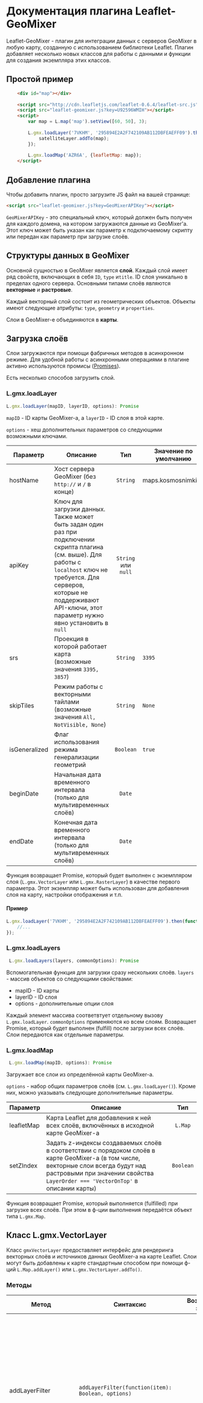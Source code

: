 # Документация плагина Leaflet-GeoMixer

Leaflet-GeoMixer - плагин для интеграции данных с серверов GeoMixer в любую карту, созданную с использованием библиотеки Leaflet. 
Плагин добавляет несколько новых классов для работы с данными и функции для создания экземпляра этих классов.

## Простой пример

```html
	<div id="map"></div>
 
	<script src="http://cdn.leafletjs.com/leaflet-0.6.4/leaflet-src.js"></script>
	<script src="leaflet-geomixer.js?key=U92596WMIH"></script>
	<script>
		var map = L.map('map').setView([60, 50], 3);
		
		L.gmx.loadLayer('7VKHM', '295894E2A2F742109AB112DBFEAEFF09').then(function(satelliteLayer) {
		    satelliteLayer.addTo(map);
		});
		
        L.gmx.loadMap('AZR6A', {leafletMap: map});
	</script>
```

## Добавление плагина

Чтобы добавить плагин, просто загрузите JS файл на вашей странице:

```html
<script src="leaflet-geomixer.js?key=GeoMixerAPIKey"></script>
```

`GeoMixerAPIKey` - это специальный ключ, который должен быть получен для каждого домена, на котором загружаются данные из GeoMixer'а. 
Этот ключ может быть указан как параметр к подключаемому скрипту или передан как параметр при загрузке слоёв.

## Структуры данных в GeoMixer

Основной сущностью в GeoMixer является **слой**. Каждый слой имеет ряд свойств, включающих в себя `ID`, `type` и`title`.
ID слоя уникально в пределах одного сервера. Основными типами слоёв являются **векторные** и **растровые**.

Каждый векторный слой состоит из геометрических объектов. Объекты имеют следующие атрибуты: `type`, `geometry` и `properties`. 

Слои в GeoMixer-е объединяются в **карты**.

## Загрузка слоёв

Слои загружаются при помощи фабричных методов в асинхронном режиме. Для удобной работы с асинхронными операциями в плагине активно используются промисы ([Promises](https://promisesaplus.com/)).

Есть несколько способов загрузить слой.

### L.gmx.loadLayer
```js
L.gmx.loadLayer(mapID, layerID, options): Promise
```

`mapID` - ID карты GeoMixer-а, а `layerID` - ID слоя в этой карте.

`options` - хеш дополнительных параметров со следующими возможными ключами.


Параметр|Описание|Тип|Значение по умолчанию
------|-----------|:--:|-------------
hostName| Хост сервера GeoMixer (без `http://` и `/` в конце)|`String`|maps.kosmosnimki.ru
apiKey|Ключ для загрузки данных. Также может быть задан один раз при подключении скрипта плагина (см. выше). Для работы с `localhost` ключ не требуется. Для серверов, которые не поддерживают API-ключи, этот параметр нужно явно установить в `null`|`String` или `null`|
srs|Проекция в которой работает карта (возможные значения `3395, 3857`)|`String`|`3395`
skipTiles|Режим работы с векторными тайлами (возможные значения `All, NotVisible, None`)|`String`|`None`
isGeneralized|Флаг использования режима генерализации геометрий|`Boolean`|`true`
beginDate|Начальная дата временного интервала (только для мультивременных слоёв)|`Date`|
endDate|Конечная дата временного интервала (только для мультивременных слоёв)|`Date`|

Функция возвращает Promise, который будет выполнен с экземпляром слоя (`L.gmx.VectorLayer` или `L.gmx.RasterLayer`) в качестве первого параметра. Этот экземпляр может быть использован для добавления слоя на карту, настройки отображения и т.п.

#### Пример
```js
L.gmx.loadLayer('7VKHM', '295894E2A2F742109AB112DBFEAEFF09').then(function(satelliteLayer) {
    //...
});
```

### L.gmx.loadLayers
```js
 L.gmx.loadLayers(layers, commonOptions): Promise
```

Вспомогательная функция для загрузки сразу нескольких слоёв. `layers` - массив объектов со следующими свойствами:
  * mapID - ID карты 
  * layerID - ID слоя
  * options - дополнительные опции слоя

Каждый элемент массива соответвтует отдельному вызову `L.gmx.loadLayer`. `commonOptions` применяются ко всем слоям.
Возвращает Promise, который будет выполнен (fulfill) после загрузки всех слоёв. Слои передаются как отдельные параметры.

### L.gmx.loadMap
```js
 L.gmx.loadMap(mapID, options): Promise
```
Загружает все слои из определённой карты GeoMixer-а.

`options` - набор общих параметров слоёв (см. `L.gmx.loadLayer()`). Кроме них, можно указывать следующие дополнительные параметры.

Параметр|Описание|Тип
------|-----------|:--:|
leafletMap| Карта Leaflet для добавления к ней всех слоёв, включённых в исходной карте GeoMixer-а |`L.Map`
setZIndex| Задать z-индексы создаваемых слоёв в соответствии с порядоком слоёв в карте GeoMixer-а (в том числе, векторные слои всегда будут над растровыми при значении свойства `LayerOrder === 'VectorOnTop'` в описании карты)|`Boolean`

Функция возвращает Promise, который выполняется (fulfilled) при загрузке всех слоёв. При этом в ф-ции выполнения передаётся объект типа `L.gmx.Map`.

## Класс L.gmx.VectorLayer

Класс `gmxVectorLayer` предоставляет интерфейс для рендеринга векторных слоёв и источников данных GeoMixer-а на карте Leaflet.
Слои могут быть добавлены к карте стандартным способом при помощи ф-ций `L.Map.addLayer()` или `L.gmx.VectorLayer.addTo()`.

### Методы
Метод|Синтаксис|Возвращаемое значение|Описание
------|------|:---------:|-----------
addLayerFilter|`addLayerFilter(function(item): Boolean, options)`|`this`| Установить ф-цию для фильтрации объектов векторного слоя перед рендерингом. Ф-ция, которая получает объект из слоя и возвращает булево значение (`false` - отфильтровать). При помощи второго аргумента можно задавать следующие опции фильтра: (target - префикс наименования фильтра(по умолчанию `screen`), id - идентификатор фильтра).
removeLayerFilter|`removeLayerFilter(options)`||Удалить ф-цию фильтрации объектов векторного слоя. Опции аналогичные заданным при добавлении фильтра.
setFilter|`setFilter(function(item): Boolean)`|`this`| Установить ф-цию для фильтрации объектов источника данных. Единственный аргумент - ф-ция, которая получает объект из слоя и возвращает булево значение (`false` - отфильтровать). Если у слоя установлены стили подписей объектов то при изменении логики функции фильтрации объектов для обновления подписей требуется переустановка ф-ции  фильтрации.
removeFilter|`removeFilter()`||Удалить ф-цию фильтрации объектов источника данных.
setDateInterval|`setDateInterval(beginDate, endDate)`|`this`|Задаёт временной интервал для мультиврменных слоёв. Только объекты из этого интервала будут показаны на карте. `beginDate` и `endDate` имеют тип `Date`. `beginDate` включается в интервал, `endDate` - исключается.
getDateInterval|`getDateInterval()`|`Object`|Получение временного интервала слоя (возвращает объект с атрибутами dateBegin и dateEnd).
bindPopup|`bindPopup(html <String> `&#124;` el <HTMLElement> `&#124;` popup <Popup>, options <Popup options>? )`|`this`| Подключить обработчик баллунов по клику на объекте слоя.
disablePopup|`disablePopup()`|`this`| Отключить показ баллунов.
enablePopup|`enablePopup()`|`this`| Включить показ баллунов.
addPopupHook|`addPopupHook(key, callback:function(properties, div, node, hooksCount))`|`this`| Включить дополнительную обработку содержимого всплывающей подсказки. Где key - наименование поля в шаблоне балуна. callback(properties, div, node, hooksCount) - функция дополнительной обработки. Параметры: `properties` - атрибуты объекта по которому формируется балун, `div` - ссылка на HTML ноду содержимого балуна, `node` - нода сформированная после замены поля key, если поле в шаблоне не найдено node равно null, `hooksCount` - список встретившихся в шаблоне ключей [key]. (Примечание: вызывается один раз если [key] в шаблоне не найден, либо для каждого встретившегося в шаблоне [key])
removePopupHook|`removePopupHook(key)`|`this`| Отменить дополнительную обработку содержимого всплывающей подсказки. Где key – наименование поля в шаблоне балуна.
getItemBalloon|`getItemBalloon(id <UInt>)`|`<String>`| Получить popup контент для объекта с идентификатором id (если объект не найден или контент для popup не определен возвращается пустая строка).
getPopups|`getPopups(flag <Boolean>)`|`id [] or <Popup>[]`| Получить список открытых popup (при flag = true возвращается массив открытых Popup, по умолчанию список идентификаторов объектов для которых открыты Popup).
addPopup|`addPopup(id <Int>)`|`this`| Добавить popup для объекта с идентификатором id (если объект не найден popup будет добавлен после отрисовки объекта).
disableFlip|`disableFlip()`|`this`| Установить флаг отмены ротации объектов слоя.
enableFlip|`enableFlip()`|`this`| Удалить флаг отмены ротации объектов слоя.
bringToTopItem|`bringToTopItem(id <Int>)`|`this`| Поместить объект слоя с идентификатором id выше всех остальных объектов слоя.
bringToBottomItem|`bringToBottomItem(id <Int>)`|`this`| Поместить объект слоя с идентификатором id ниже всех остальных объектов слоя.
repaint|`repaint()` ||Перерисовать слой. В отличае от `L.TileLayer.redraw()`, не пересоздаёт тайлы слоя, а лишь перерисовывает их. Работает быстрее и без моргания слоя на экране.
redrawItem|`redrawItem(id <UInt>)` ||Перерисовать объект слоя с идентификатором id.
setRasterHook|`setRasterHook(function(dstCanvas, srcImage, sx, sy, sw, sh, dx, dy, dw, dh, info): Promise)`|`this`|Команда  предназначена для предобработки растров объектов слоя (например раскраска по палитре и т.п.). Единственный аргумент - ф-ция, аргументы функции: `dstCanvas` - результирующий холст растра объекта, `srcImage` - тайл растра объекта полученный с сервера (далее источник), sx , sy, sw, sh - описание прямоугольника пикселов из источника `image`, dx, dy, dw, dh - описание прямоугольника пикселов на результирующем холсте `canvas`, info - дополнительное описание. Функция может возвращать возвращать: `Promise` - будет произведена асинхронная обработка, `undefined` - обработка завершена в синхронном режиме.
removeRasterHook|`removeRasterHook()`|`this`|Удалить функцию обработки растров объектов слоя.
addObserver|`addObserver(<`[Observer options](#observer-options)`>)`|`<`[Observer](#Класс-observer)`>`|Добавление функции отбора объектов слоя по заданным условиям.
removeObserver|`removeObserver(<`[Observer](#Класс-observer)`>)`|`<`[Observer](#Класс-observer)`>`|Удаление обсервера.
getItemProperties|`getItemProperties(attribute[])`|`<Object>`|Преобразование массива атрибутов векторного объекта в Hash.
setStyleHook|`setStyleHook(<Func>)`|`this`|Установка функции переопределения стиля отрисовки объекта. Единственный аргумент - ф-ция, которая принимает объект из слоя и возвращает (`null` - объект не отрисовывать , [Canvas Style object](https://developer.mozilla.org/en-US/docs/Web/API/Canvas_API/Tutorial/Applying_styles_and_colors) - переопределямые свойства Canvas стиля отрисовки объекта)
removeStyleHook|`removeStyleHook()`||Удаление функции переопределения стиля отрисовки объекта.
setStyles|`setStyles(<`[StyleFilter](#user-content-stylefilter---объект-стиля-слоя)`>[])`|`this`| Установка массива стилей слоя (Примеры: [setStyleProp.html](http://scanex.github.io/Leaflet-GeoMixer/debug/setStyleProp.html),
getStyles|`getStyles()`|`<`[StyleFilter](#user-content-stylefilter---объект-стиля-слоя)`>[]`| Получение массива стилей слоя (выдаются опции стилей отличающиеся от устанавливаемых по умолчанию).
getStylesByProperties|`getStylesByProperties( <attribute[]>, zoom)`|`styleIndex[]`| Получение массива номеров стилей объекта слоя для заданного зума(первый аргумент это массив атрибутов объекта, второй аргумент zoom по умолчанию = 1).
getIcons|`getIcons(callback<Function>)`|`<`[StyleFilter](#user-content-stylefilter---объект-стиля-слоя)`>[]`| В качестве аргумента callback функция получает массив объектов иконок для каждого из стилей слоя (при наличии `iconURL` для каждого стиля в ключе `image` выдается `<HTMLCanvasElement || HTMLImageElement>`).
setStyle|`setStyle(<`[StyleFilter](#user-content-stylefilter---объект-стиля-слоя)`>, <UInt>num)`|`this`|Изменение существующего стиля - под номером `num` (при отсутствии стиля команда игнорируется).
getStyle|`getStyle(<Number>)`|`<`[StyleFilter](#user-content-stylefilter---объект-стиля-слоя)`>`| Получение стилевого фильтра по его номеру (выдаются опции стилей отличающиеся от устанавливаемых по умолчанию).
setRasterOpacity|`setRasterOpacity(<Float>)`|`this`|Изменение opacity растровых снимков объектов слоя (в дипазоне от `0` до `1`).
setZIndexOffset|`setZIndexOffset(<UInt>)`||Установка `z-index` смещения контейнера слоя(по умолчанию: `0`)
bindClusters|`bindClusters(options <`[Clusters options](#clusters-options---опции-кластеризации)`>? )`|`this`| Подключить кластеризацию слоя. Пример [bindClusters.html](http://ScanEx.github.com/Leaflet-GeoMixer/examples/bindClusters.html).
unbindClusters|`unbindClusters()`|`this`| Отключить кластеризацию слоя.
bindHeatMap|`bindHeatMap(options <`[HeatMap options](#heatmap-options---опции-heatmap)`>? )`|`this`| Подключить HeatMap слоя. Пример [bindHeatMap.html](http://ScanEx.github.com/Leaflet-GeoMixer/examples/bindHeatMap.html).
unbindHeatMap|`unbindHeatMap()`|`this`| Отключить HeatMap слоя.
bindWMS|`bindWMS(options <`[TileLayer.WMS options](http://leafletjs.com/reference.html#tilelayer-wms-options)`>? )`|`this`| Подключить отображение WMS слоя.
unbindWMS|`unbindWMS()`|`this`| Отключить отображение WMS слоя.
addClipPolygon|`addClipPolygon(<`[L.Polygon](http://leafletjs.com/reference.html#polygon) or [L.GeoJSON](http://leafletjs.com/reference.html#geojson)`>)`|`this`| Добавить полигон обрезки данных слоя.
removeClipPolygon|`removeClipPolygon(<`[L.Polygon](http://leafletjs.com/reference.html#polygon) or [L.GeoJSON](http://leafletjs.com/reference.html#geojson)`>)`|`this`| Удалить полигон обрезки данных слоя.

#### Примечания

Управление отображением слоя по zoom осуществляется при помощи задания MinZoom, MaxZoom в [StyleFilter](#user-content-stylefilter---объект-стиля-слоя) команд установки стилями setStyles, setStyle. (Не используйте прямое изменение minZoom, maxZoom в опциях слоя)

#### Events

| Type | Property | Description
| --- | --- |:---
| click | `<Event>` | click на объекте векторного слоя
| dblclick | `<Event>` | dblclick на объекте векторного слоя
| mousedown | `<Event>` | mousedown на объекте векторного слоя
| mouseup | `<Event>` | mouseup на объекте векторного слоя
| mousemove | `<Event>` | mousemove на объекте векторного слоя
| mouseover | `<Event>` | mouseover на объекте векторного слоя
| mouseout | `<Event>` | mouseout на объекте векторного слоя
| contextmenu | `<Event>` | contextmenu на объекте векторного слоя
| stylechange | `<Event>` | произошло изменение в стилях слоя
| versionchange | `<Event>` | произошло изменение версии слоя
| popupopen | `<PopupEvent>` | происходит при открытии Popup.
| popupclose | `<PopupEvent>` | происходит при закрытии Popup.

####Event object

Расширяет [Leaflet Event](http://leafletjs.com/reference.html#event-objects)

Свойство|Тип|Описание
------|:---------:|-----------
gmx.id|`<UInt>`| Идентификатор объекта.
gmx.target|`<`[VectorTile item](#vectortile-item)`>`| Объект векторного слоя на котором произошло событие.
gmx.layer|`<`[L.gmx.VectorLayer](#Класс-lgmxvectorlayer)`>`| Слой которому принадлежит `gmx.target`.

####PopupEvent object

Расширяет [Leaflet PopupEvent](http://leafletjs.com/reference.html#popup-event)

Свойство|Тип|Описание
------|:---------:|-----------
gmx.id|`<UInt>`| Идентификатор объекта.
gmx.properties|`<Object>`| Свойства объекта векторного слоя на котором произошло событие.
gmx.templateBalloon|`<String>`| Шаблон балуна.
gmx.summary|`<String>`| Итоговая строка балуна.
gmx.latlng|`<LatLng>`| Координаты балуна.

####VectorTile item

Свойство|Тип|Описание
------|:---------:|-----------
id|`<UInt>`| Идентификатор объекта.
properties|`<attribute[]>`| Массив атрибутов (первый элемент - id объекта, последний - геометрия части объекта).
dataOption|`<Object>`| Дополнительная информация.
item|`<Object>`| Дополнительная информация объекта.

## StyleFilter - объект стиля слоя

      // массив стилевых фильтров слоя (по умолчанию: '[стилевой фильтр по умолчанию]')  
        {  
           'MinZoom': <Uint>                 // мин. zoom (по умолчанию: `1`)
           ,'MaxZoom': <Uint>                // макс.zoom (по умолчанию: `21`)
	   ,'disabled': <Boolean>	     // отключение стилевого фильтра (по умолчанию: `false`, `true`: при необходимости отключения стилевого фильтра)
           ,'Filter': <SQL string>           // SQL выражение стиля (по умолчанию: `` без фильтрации)
           ,'Balloon': <String>              // Шаблон балуна (поля атрибутов объектов заключаются в квадратные скобки)
           ,'DisableBalloonOnMouseMove': <Boolean>   // отключение балунов по наведению (по умолчанию: `true`)
           ,'DisableBalloonOnClick': <Boolean>   // отключение балунов при `click` (по умолчанию: `false`)
           ,'RenderStyle': <Style object>    // стиль (Тип данных Style)
           ,'HoverStyle': <Style object>     // hover стиль (Тип данных Style)
        }

### SQL string - строка отбора объектов

Применяется в фильтрах и стилях.

Допускаются следующие простейшие операции: `=`,  `>`, `<`, `>=`, `<=`, `LIKE`, `IN`, `OR`

Поля атрибутов объектов заключаются в квадратные скобки.
Строковые константы заключаются в одинарные кавычки.

Примеры выражений:

        [sceneid] = 'irk1-e2346192'
        [sceneid] LIKE 'irk1-e23461%'
        [sceneid] = 'irk1-e2346192'
        [ogc_fid] IN (13, 12, 18)
        [ogc_fid] > 12 OR [ogc_fid] < 6

### Style object - объект стиля
    {
        iconUrl: <String>,              // marker.image - URL иконки маркера
        iconAngle : <Float>,            // marker.angle - угол поворота маркера (по умолчанию: 0)
        iconSize: <UInt|Expression>,    // размер иконки - зависит от marker.size
        iconScale: <Float>,             // масштабирование маркера (по умолчанию: 1) - marker.scale
        iconMinScale: <Float>,          // минимальный scale (по умолчанию: 0.01) - marker.minScale
        iconMaxScale: <Float>,          // максимальный scale (по умолчанию: 1000) - marker.maxScale
        iconCircle: <Boolean>,          // Отображение круга (по умолчанию: false) - marker.circle
        iconCenter: <Boolean>,          // marker.center - флаг центрирования маркера (по умолчанию: true)
        iconAnchor: [<UInt>, <UInt>],   // marker.dx, marker.dy - смещение X,Y
        iconColor  : <UInt>,            // marker.color - замена цвета 0xff00ff на color в маркере (по умолчанию: 0xff00ff)

        stroke: <Boolean>,              // признак отрисовки границы объекта - наличие outline
        color:  <UInt|Expression>,      // цвет границы объекта (по умолчанию: 0) - outline.color
        weight: <UInt>,                 // ширина линии границ объекта (по умолчанию: 1) - outline.thickness
        opacity: <Float>,               // opacity линии границ объекта (от 0.0 до 1.0 по умолчанию: 1) - outline.opacity (от 0 до 100)
        dashArray: <String>,            // описание пунктирной линии [dash pattern](https://developer.mozilla.org/en/SVG/Attribute/stroke-dasharray) (по умолчанию: null) - зависит от outline.dashes 

        fillColor: <UInt|Expression>,   // цвет заполнения (по умолчанию: 0) - fill.color
        fillOpacity: <Float>,           // opacity заполнения объекта (от 0.0 до 1.0 по умолчанию: 1) - fill.opacity (от 0 до 100)
        fillIconUrl: <String>,          // URL BitMap которое берется в качестве подложки заполнения (по умолчанию: '') - fill.image 
        fillPattern: {                  // fill.pattern
                colors: <UInt>[]        // массив цветов в формате UInt|Expression (по умолчанию: [])
                style: String,          // могут быть заданны строки (horizontal, vertical, diagonal1, diagonal2, circle, cross)
                                                        (по умолчанию: 'horizontal')
                width: <UInt>,          // ширина каждого цвета в пикселах (по умолчанию: 8)
                step: <UInt>            // отступ в пикселах после каждого цвета (для circle от края)
        },
        fillRadialGradient: {                // fill.radialGradient
                x1: <UInt|Expression>     // сдвиг по оси X центра первой окружности; (по умолчанию: 0)
                y1: <UInt|Expression>     // сдвиг по оси Y центра первой окружности; (по умолчанию: 0)
                r1: <UInt|Expression>     // радиус первой окружности; (по умолчанию: 0)
                x2: <UInt|Expression>     // сдвиг по оси X центра второй окружности; (по умолчанию: 0)
                y2: <UInt|Expression>     // сдвиг по оси Y центра второй окружности; (по умолчанию: 0)
                r2: <UInt|Expression>     // радиус второй окружности; (по умолчанию: 0)
                colorStop: [[position, color, opacity]...]     // массив стоп цветов объекта градиента
                  // position — положение цвета в градиенте. Значение должно быть в диапазоне 0.0 (начало) до 1.0 (конец);
                  // color — код цвета или формула.
                  // opacity — прозрачность
                    (по умолчанию: addColorStop = [[0, 0xFF0000,0.5], [1, 0xFFFFFF,1]])
        },
        fillLinearGradient: {              // fill.linearGradient
                x1: <UInt|Expression>     // сдвиг по оси X начальной точки (по умолчанию: 0)
                y1: <UInt|Expression>     // сдвиг по оси Y начальной точки (по умолчанию: 0)
                x2: <UInt|Expression>     // сдвиг по оси X конечной точки (по умолчанию: 0)
                y2: <UInt|Expression>     // сдвиг по оси Y конечной точки (по умолчанию: 0)
                colorStop: [[position, color, opacity]...]     // массив стоп цветов объекта градиента
                  // position — положение цвета в градиенте. Значение должно быть в диапазоне 0.0 (начало) до 1.0 (конец);
                  // color — код цвета или формула.
                  // opacity — прозрачность
                    (по умолчанию: addColorStop = [[0, 0xFF0000,100], [1, 0xFFFFFF,100]])
        },

        labelTemplate: <String>,         // Шаблон текста метки, поля заключаются в квадратные скобки (по умолчанию: '')
        labelField: <String>,            // текст метки брать из атрибута объекта (по умолчанию: '') - label.field
        labelColor: <UInt>,              // цвет текстовой метки (по умолчанию: 0) - label.color
        labelHaloColor: <UInt>,          // цвет Glow вокруг метки (по умолчанию: -1) - label.haloColor
        labelFontSize: <UInt>,           // FontSize метки  (по умолчанию: 0) - label.size
        labelSpacing: <UInt>,            // растояние между символами (по умолчанию: 0) - label.spacing
        labelAlign: <String>,            // выравнивание могут быть заданны строки (left, right, center) (по умолчанию: left) - только для точечных объектов
        labelAnchor: [<UInt>, <UInt>],   // смещение label X,Y - зависит от label.dx, label.dy, label.align - только для точечных объектов
    }

**Expression** - строка арифметического выражения результатом которой должно быть число (**Float**)
В выражении допускаются следующие опреации (+ - * /)
В квадратных скобках могут указываться имена атрибутов визуализируемого объекта.

### Порядок применения стилей к геометрии
**Point**

*     Если есть `iconUrl`(и данный image доступен), рисуем иконку, используя стили
*     Иначе если есть radialGradient- рисуем круг заполненный радиальным градиентом
*     Иначе, если оба атрибута в массиве `iconSize` > 0, рисуем квадратик(???) заданного размера используя атрибуты для границ и заполнения объекта.
*     Иначе ничего не рисуем

**Line**

*     Если есть `iconUrl`, рисуем иконку в центре bounds объекта, используя стили
*     Иначе, рисуем линию, используя атрибуты для границ объекта.

**Polygon**

*     Если есть `iconUrl`, рисуем иконку в центре  bounds объекта, используя стили
*     Рисуем границы полигона, используя атрибуты для границ объекта.
*     Примененяем стили заполнения (атрибуты с префиксом `fill`)

**Применение стиля заполнения**

*     Если есть `fillImage` (и данный image доступен) – background полигона заполняется данным image
*     Иначе если есть `fillPattern` – background полигона заполняется сгенерированным по данному pattern bitmap
*     Иначе если есть `fillLinearGradient` - заполняем линейным градиентом
*     Иначе если есть `fillColor` – background полигона заполняется используя fillColor, fillOpacity
*     Иначе заполнения нет


### HeatMap options - опции heatmap

HeatMap производится через плагин [Leaflet.heat](https://github.com/Leaflet/Leaflet.heat)
В качестве опций можно применять все стандартные опции плагина [Leaflet.heat-options](https://github.com/Leaflet/Leaflet.heat#lheatlayerlatlngs-options).
Ниже представлен список дополнительный опций включенных в плагин HeatMap.

Параметр|Тип|Значение по умолчанию|Описание
------|:--:|:------:|:-----------
maxHeatMapZoom|`<Number>`|`6`| Максимальный zoom на котором включен HeatMap слоя. (На всех zoom > maxZoom слой будет ображаться без HeatMap).
intensityField|`<String>`|   | Наименование атрибута значение которого используется для расчета [интенсивности точки](https://github.com/Leaflet/Leaflet.heat#lheatlayerlatlngs-options).
intensityScale|`<Number|Function>`|`1`| Множитель используемый при расчете интенсивности точки.

### Clusters options - опции кластеризации

Кластеризация производится через плагин [Leaflet.markercluster](https://github.com/Leaflet/Leaflet.markercluster)
Ниже представлен список дополнительный опций включенных в плагин кластеризации.

Параметр|Тип|Значение по умолчанию|Описание
------|:--:|:------:|:-----------
maxZoom|`<Number>`|`6`| Максимальный zoom на котором включена кластеризация слоя. (На всех zoom > maxZoom слой будет ображаться без кластеризации).
showCoverageOnHover|`<Boolean>`|`false`| Показ контуров кластеров по наведению мыши по умолчанию отключен.
clusterclick|`<Function|Boolean>`|| Установка обработчика `click` на кластере. При `true` - устанавливается обработчик показа членов кластера(с отключением опции zoomToBoundsOnClick).
clusterIconOptions|`<`[СlusterIcon options](#Сlustericon-options)`>`|| Переопределение иконок кластеров (по умолчанию кластеры отображаются стандартными средствами плагина).
notClusteredIcon|`<`[L.Icon](http://leafletjs.com/reference.html#icon)`>`|| Иконка для объектов не попавших в кластеры (по умолчанию применяются иконки объектов по соответствующим стилям слоя).

### СlusterIcon options

Параметр|Тип|Значение по умолчанию|Описание
------|:--:|:------:|:-----------
radialGradient|`<`[RadialGradient options](#radialgradient-options)`>`|| Описание иконки радиального градиента.
text|`<Text options>`|| Высвечивать колич.объектов в кластере(стиль по умолчанию { stroke: 'black', strokeWidth: 1, fill: 'white' }).

### RadialGradient options

Параметр|Тип|Значение по умолчанию|Описание
------|:--:|:------:|:-----------
radiusFunc|`<Function>`|| Функция возвращающая радиус иконки кластера в пикселях - аргументом является количество объектов в кластере.
colorStop|`<Array>`|| Массив стоп цветов объекта градиента (аналогично [colorStop](#style-object---объект-стиля) в описании стилей fillRadialGradient).

## Класс Observer

Объект возвращаемый методом `addObserver` слоя `L.gmx.VectorLayer`.

### Методы
Метод|Синтаксис|Возвращаемое значение|Описание
------|------|:---------:|-----------
setBounds|`setBounds(<`[L.LatLngBounds](http://leafletjs.com/reference.html#latlngbounds)`>)`|`this`| Изменить прямоугольник отслеживания объектов.
setDateInterval|`setDateInterval(beginDate, endDate)`|`this`|Изменить временной интервал.
deactivate|`deactivate()`|`this`|Отключение активности обсервера.
activate|`activate()`|`this`|Включение активности обсервера.
isActive|`isActive()`|`Boolean`|Получить флаг активности обсервера (по умолчанию `true`).

### Observer options
Параметр|Тип|Значение по умолчанию|Описание
------|:--:|:------:|:-----------
type|`<String>`|`update`|Тип обсервера. Возможные значения (`update` - передача изменений, `resend` - передача всех объектов)
bounds|`<`[L.LatLngBounds](http://leafletjs.com/reference.html#latlngbounds)`>`|Весь мир| Прямоугольник отслеживания объектов.
dateInterval|`<Date[]>`|`null`| Временной интервал - массив из 2-х элементов [Начальная дата, Конечная дата]. (Для не мультивременных слоев `null`).
filters|`<String[]>`|`[]`| Массив идентификаторов фильтров применяемых в обсервере (на данный момент только `userFilter` предварительно воспользовавшись методом слоя `setFilter`).
active|`<Boolean>`|`true`| Является ли обсервер активным
callback|`Func(`[Observer data](#observer-data)`)`||Производится отбор объектов по заданным условиям: `bounds`, `dateInterval` и `filters`.

### Observer data
Параметр|Тип|Значение по умолчанию|Описание
------|:--:|:------:|:-----------
count|`<UInt>`|`0`|Количество объектов отобранных по условиям отбора объектов указанным в обсервере.
added|`<`[VectorTile item](#vectortile-item)`[]>`|[]|Массив объектов (при `type="update"` только объекты ранее не удовлетворявшие условиям отбора).
removed|`<`[VectorTile item](#vectortile-item)`[]>`|null|Массив удаляемых объектов т.е. переставших удовлетворять условиям отбора(при `type="resend"` атрибут отсутствует).

### VectorTile item
Объекты векторного слоя получаемые с сервера разбиты по тайлам - части геометрии выходящие за пределы тайлов заменяются отрезками по границам тайла.

Параметр|Тип|Описание
------|:--:|:-----------
id|`<UInt>`|Идентификатор объекта.
properties|`<attribute[]>`|Массив атрибутов (первый элемент - id объекта, последний - геометрия части объекта).
dataOption|`<Object>`|Дополнительная информация.
item|`<Object>`|Дополнительная информация объекта.

## Класс L.gmx.RasterLayer

Класс `L.gmx.RasterLayer` рисует на карте растровые слои из GeoMixer-а.

Method|Syntax|Return type|Description
------|------|:---------:|-----------
addTo|`addTo(map)`|`this`|Добавить слой на карту. Аргумент `map` имеет тип `L.Map`.

## Класс L.gmx.Map
Класс `L.gmx.Map` используется для работы с картой (как с набором слоёв). Он включает ряд свойств для итерирования и поиска слоёв из карты.

###Свойства

Свойство|Тип|Описание
------|:---------:|-----------
layers|`L.gmx.VectorLayer[]` или `L.gmx.RasterLayer[]`| Массив всех слоёв из карты GeoMixer-а
layersByID|Object| Хеш слоёв с ID слоя в качестве ключа хеша
layersByTitle|Object| Хеш слоёв с заголовком (title) слоя в качестве ключа хеша

## Дополнительные свойства L.Map.options используемые плагинами

Параметр|Тип|Значение по умолчанию|Описание
------|:---------:|:-------|-----------
distanceUnit|`<String>`|`auto`| Возможные значения `m` - метры, `km` - километры, `nm` - морские мили, `auto` (по умолчанию `auto` - автоматически выбирать в зависимости от значений)
squareUnit|`<String>`|`auto`| Возможные значения `m2` - кв.метры, `km2` - кв.километры, `ha` - гектары, `auto` (по умолчанию `auto` - автоматически выбирать в зависимости от значений)
maxPopupCount|`<Number>`|`1`| Максимальное количество popup элементов на карте
generalized|`<Boolean>`|`true`| Режим получения генерализованных тайлов (для получения обычных тайлов `false`)
allWorld|`<Boolean>`|`false`| Режим получения тайлов по всему миру(для получения тайлов по всему миру `true`)

